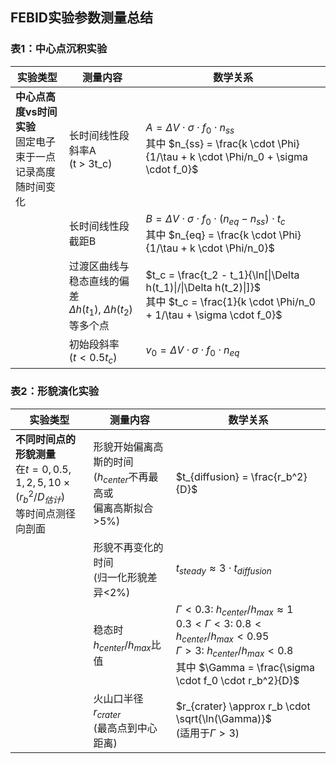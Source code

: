## FEBID实验参数测量总结

### 表1：中心点沉积实验

| 实验类型 | 测量内容 | 数学关系 |
|----------|----------|----------|
| **中心点高度vs时间实验**<br>固定电子束于一点<br>记录高度随时间变化 | 长时间线性段斜率A<br>(t > 3t_c) | $A = \Delta V \cdot \sigma \cdot f_0 \cdot n_{ss}$<br>其中 $n_{ss} = \frac{k \cdot \Phi}{1/\tau + k \cdot \Phi/n_0 + \sigma \cdot f_0}$ |
| | 长时间线性段截距B | $B = \Delta V \cdot \sigma \cdot f_0 \cdot (n_{eq} - n_{ss}) \cdot t_c$<br>其中 $n_{eq} = \frac{k \cdot \Phi}{1/\tau + k \cdot \Phi/n_0}$ |
| | 过渡区曲线与稳态直线的偏差<br>$\Delta h(t_1)$, $\Delta h(t_2)$等多个点 | $t_c = \frac{t_2 - t_1}{\ln[\|\Delta h(t_1)\|/\|\Delta h(t_2)\|]}$<br>其中 $t_c = \frac{1}{k \cdot \Phi/n_0 + 1/\tau + \sigma \cdot f_0}$ |
| | 初始段斜率<br>($t < 0.5t_c$) | $v_0 = \Delta V \cdot \sigma \cdot f_0 \cdot n_{eq}$ |

### 表2：形貌演化实验

| 实验类型 | 测量内容 | 数学关系 |
|----------|----------|----------|
| **不同时间点的形貌测量**<br>在$t=0,0.5,1,2,5,10 \times (r_b^2/D_{估计})$<br>等时间点测径向剖面 | 形貌开始偏离高斯的时间<br>($h_{center}$不再最高或<br>偏离高斯拟合>5%) | $t_{diffusion} = \frac{r_b^2}{D}$ |
| | 形貌不再变化的时间<br>(归一化形貌差异<2%) | $t_{steady} \approx 3 \cdot t_{diffusion}$ |
| | 稳态时$h_{center}/h_{max}$比值 | $\Gamma < 0.3$: $h_{center}/h_{max} \approx 1$<br>$0.3 < \Gamma < 3$: $0.8 < h_{center}/h_{max} < 0.95$<br>$\Gamma > 3$: $h_{center}/h_{max} < 0.8$<br>其中 $\Gamma = \frac{\sigma \cdot f_0 \cdot r_b^2}{D}$ |
| | 火山口半径$r_{crater}$<br>(最高点到中心距离) | $r_{crater} \approx r_b \cdot \sqrt{\ln(\Gamma)}$<br>(适用于$\Gamma > 3$) |


